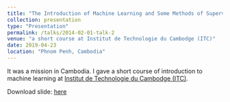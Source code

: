 ```yaml
---
title: "The Introduction of Machine Learning and Some Methods of Supervised Classification"
collection: presentation
type: "Presentation"
permalink: /talks/2014-02-01-talk-2
venue: "a short course at Institut de Technologie du Cambodge (ITC)"
date: 2019-04-23
location: "Phnom Penh, Cambodia"
---
```


It was a mission in Cambodia. I gave a short course of introduction to machine learning at [Institut de Technologie du Cambodge (ITC)](http://www.itc.edu.kh/fr/).

Download slide: [here](/files/itc1.pdf)
